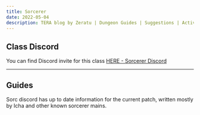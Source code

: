 ```yaml
---
title: Sorcerer
date: 2022-05-04
description: TERA blog by Zeratu | Dungeon Guides | Suggestions | Activities | Battlegrounds | Theorycrafting | Menma's TERA ...
---
```


## Class Discord

You can find Discord invite for this class [HERE - Sorcerer Discord](https://discord.gg/x6u6YGV)

<hr/>

## Guides

Sorc discord has up to date information for the current patch, written mostly by Icha and other known sorcerer mains.